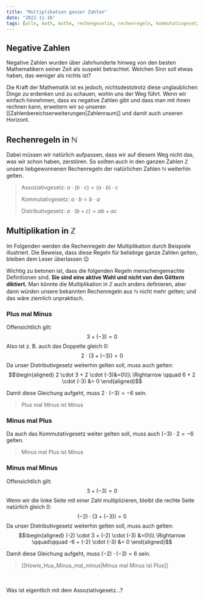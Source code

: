 ```yaml
---
title: "Multiplikation ganzer Zahlen"
date: "2022-11-16"
tags: [alle, math, mathe, rechengesetze, rechenregeln, kommutativgesetz, assoziativgesetz, distributivgesetz, minus, plus, vorzeichen, negative_zahlen, negative_numbers]
---
```


## Negative Zahlen


Negative Zahlen wurden über Jahrhunderte hinweg von den besten Mathematikern seiner Zeit als suspekt betrachtet. Welchen Sinn soll etwas haben, das weniger als nichts ist?

Die Kraft der Mathematik ist es jedoch, nichtsdestotrotz diese unglaublichen Dinge zu erdenken und zu schauen, wohin uns der Weg führt. 
Wenn wir einfach hinnehmen, dass es negative Zahlen gibt und dass man mit ihnen rechnen kann, erweitern wir so unseren [[Zahlenbereichserweiterungen|Zahlenraum]] und damit auch unseren Horizont. 

## Rechenregeln in $\mathbb{N}$

Dabei müssen wir natürlich aufpassen, dass wir auf diesem Weg nicht das, was wir schon haben, zerstören. So sollten auch in den ganzen Zahlen $\mathbb{Z}$ unsere liebgewonnenen Rechenregeln der natürlichen Zahlen $\mathbb{N}$ weiterhin gelten.

>Assoziativgesetz: $a \cdot (b \cdot c) = (a \cdot b) \cdot c$
>
>Kommutativgesetz: $a \cdot b = b \cdot a$
>
>Distributivgesetz: $a \cdot (b+c) = ab + ac$

## Multiplikation in $\mathbb{Z}$

Im Folgenden werden die Rechenregeln der Multiplikation durch Beispiele illustriert. Die Beweise, dass diese Regeln für beliebige ganze Zahlen gelten, bleiben dem Leser überlassen 😉

Wichtig zu betonen ist, dass die folgenden Regeln menschengemachte Definitionen sind. **Sie sind eine aktive Wahl und nicht von den Göttern diktiert.**
Man könnte die Multiplikation in $\mathbb{Z}$ auch anders definieren, aber dann würden unsere bekannten Rechenregeln aus $\mathbb{N}$ nicht mehr gelten; und das wäre ziemlich unpraktisch.

### Plus mal Minus

Offensichtlich gilt: 
$$3+(-3)=0$$
Also ist z. B. auch das Doppelte gleich 0:
$$2 \cdot \left(3 + (-3)\right)=0$$
Da unser Distributivgesetz weiterhin gelten soll, muss auch gelten: 
$$\begin{aligned}
2 \cdot 3 + 2 \cdot (-3)&=0\\\\
\Rightarrow \qquad 6 + 2 \cdot (-3) &= 0
\end{aligned}$$

Damit diese Gleichung aufgeht, muss $2 \cdot (-3) = -6$ sein. 

>Plus mal Minus ist Minus

### Minus mal Plus

Da auch das Kommutativgesetz weiter gelten soll, muss auch $(-3) \cdot 2 = -6$ gelten.

> Minus mal Plus ist Minus

### Minus mal Minus

Offensichtlich gilt:
$$3+(-3)=0$$
Wenn wir die linke Seite mit einer Zahl multiplizieren, bleibt die rechte Seite natürlich gleich 0:
$$(-2) \cdot \left(3 + (-3)\right)=0$$
Da unser Distributivgesetz weiterhin gelten soll, muss auch gelten: 
$$\begin{aligned}
(-2) \cdot 3 + (-2) \cdot (-3) &=0\\\\
\Rightarrow \qquad\qquad -6 + (-2) \cdot (-3) &= 0
\end{aligned}$$

Damit diese Gleichung aufgeht, muss $(-2) \cdot (-3) = 6$ sein. 

>[[Howie_Hua_Minus_mal_minus|Minus mal Minus ist Plus]]

<br><br>
Was ist eigentlich mit dem Assoziativgesetz...?